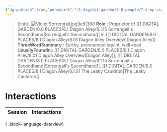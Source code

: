 ```yaml
---
{"dg-publish":true,"permalink":"/1-digital-garden/7-0-people/7-3-np-cs/violet-sorrengail/","tags":["#person","#diagon-alley","#diagon-alley-resident","#shopkeeper"]}
---
```


>[!info] 
>![Violet Sorrengail.jpg|left|300](/img/user/1%20DIGITAL%20GARDEN/7.0%20PEOPLE/7.3%20NPCs/Headshots/Violet%20Sorrengail.jpg)
>**Role**:: Proprietor of [[1 DIGITAL GARDEN/8.0 PLACES/8.1 Diagon Alley/8.1.15 Sorrengail's Secondhand\|Sorrengail's Secondhand]] in [[1 DIGITAL GARDEN/8.0 PLACES/8.1 Diagon Alley/8.01 Diagon Alley Overview\|Diagon Alley]]
>**ThreeWordSummary**:: Earthy, pronounced squint, well-read
>**UsuallyFoundIn**:: [[1 DIGITAL GARDEN/8.0 PLACES/8.1 Diagon Alley/8.01 Diagon Alley Overview\|Diagon Alley]], [[1 DIGITAL GARDEN/8.0 PLACES/8.1 Diagon Alley/8.1.15 Sorrengail's Secondhand\|Sorrengail's Secondhand]], [[1 DIGITAL GARDEN/8.0 PLACES/8.1 Diagon Alley/8.1.01 The Leaky Cauldron\|The Leaky Cauldron]]

# Interactions

| Session | Interactions |
| ------- | ------------ |

{ .block-language-dataview}
